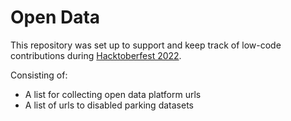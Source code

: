 # Open Data

This repository was set up to support and keep track of low-code contributions during [Hacktoberfest 2022][hacktoberfest].

Consisting of:

- A list for collecting open data platform urls
- A list of urls to disabled parking datasets

<!-- LINKS -->
[hacktoberfest]: https://hacktoberfest.com